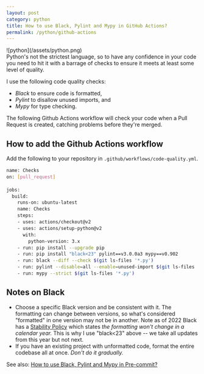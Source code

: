 ```yaml
---
layout: post
category: python
title: How to use Black, Pylint and Mypy in GitHub Actions?
permalink: /python/github-actions
---
```

<div class="wide-logos" markdown="1">
![python](/assets/python.png)
</div>

<div id="intro" markdown="1">
Python's not the strictest language, so to have any confidence in your code you
need to hit it with a barrage of checks to ensure it meets at least some level
of quality.
</div>

I use the following code quality checks:
- *Black* to ensure code is formatted,
- *Pylint* to disallow unused imports, and
- *Mypy* for type checking.

The following Github Actions workflow will check your code when a Pull
Request is created, catching problems before they're merged.

## How to add the Github Actions workflow

Add the following to your repository in `.github/workflows/code-quality.yml`.

```sh
name: Checks
on: [pull_request]

jobs:
  build:
    runs-on: ubuntu-latest
    name: Checks
    steps:
    - uses: actions/checkout@v2
    - uses: actions/setup-python@v2
      with:
        python-version: 3.x
    - run: pip install --upgrade pip
    - run: pip install "black<23" pylint==v3.0.0a3 mypy==v0.902
    - run: black --diff --check $(git ls-files '*.py')
    - run: pylint --disable=all --enable=unused-import $(git ls-files '*.py')
    - run: mypy --strict $(git ls-files '*.py')
```

## Notes on Black

- Choose a specific Black version and be consistent with it.
  The formatting can change between versions, so what's considered
  "formatted" in one version may not be in another. Note as of
  2022 Black has a
  [Stability Policy](https://black.readthedocs.io/en/stable/the_black_code_style/index.html)
  which states _the formatting won't change in a calendar year._ This is why I use "black<23"
  above -- we take all updates from this year but not next.
- If you have an existing project with unformatted code, format the entire
  codebase all at once. _Don't do it gradually._

See also: [How to use Black, Pylint and Mypy in Pre-commit?](/python/pre-commit)
